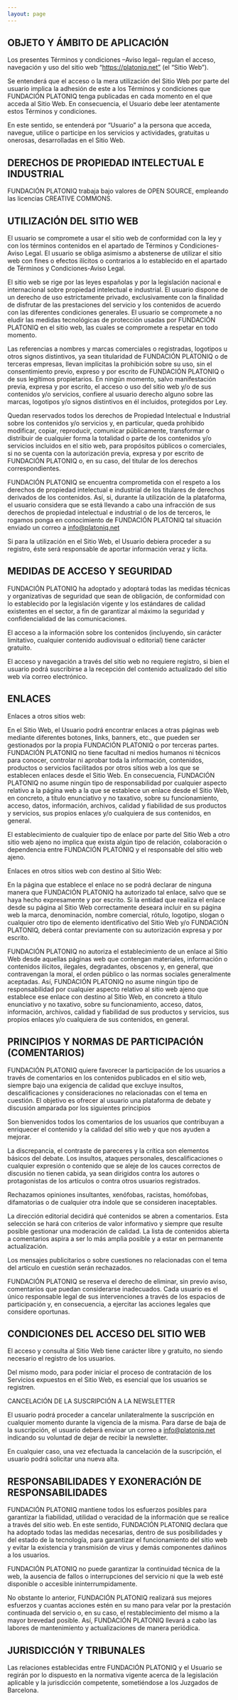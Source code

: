 ```yaml
---
layout: page
---
```


## OBJETO Y ÁMBITO DE APLICACIÓN

Los presentes Términos y condiciones –Aviso legal– regulan el acceso, navegación y uso del sitio web “https://platoniq.net” (el “Sitio Web”).

Se entenderá que el acceso o la mera utilización del Sitio Web por parte del usuario implica la adhesión de este a los Términos y condiciones que FUNDACIÓN PLATONIQ tenga publicadas en cada momento en el que acceda al Sitio Web. En consecuencia, el Usuario debe leer atentamente estos Términos y condiciones.

En este sentido, se entenderá por “Usuario” a la persona que acceda, navegue, utilice o participe en los servicios y actividades, gratuitas u onerosas, desarrolladas en el Sitio Web.

## DERECHOS DE PROPIEDAD INTELECTUAL E INDUSTRIAL

FUNDACIÓN PLATONIQ trabaja bajo valores de OPEN SOURCE, empleando las licencias CREATIVE COMMONS.

## UTILIZACIÓN DEL SITIO WEB

El usuario se compromete a usar el sitio web de conformidad con la ley y con los términos contenidos en el apartado de Términos y Condiciones-Aviso Legal. El usuario se obliga asimismo a abstenerse de utilizar el sitio web con fines o efectos ilícitos o contrarios a lo establecido en el apartado de Términos y Condiciones-Aviso Legal.

El sitio web se rige por las leyes españolas y por la legislación nacional e internacional sobre propiedad intelectual e industrial. El usuario dispone de un derecho de uso estrictamente privado, exclusivamente con la finalidad de disfrutar de las prestaciones del servicio y los contenidos de acuerdo con las diferentes condiciones generales. El usuario se compromete a no eludir las medidas tecnológicas de protección usadas por FUNDACIÓN PLATONIQ en el sitio web, las cuales se compromete a respetar en todo momento.

Las referencias a nombres y marcas comerciales o registradas, logotipos u otros signos distintivos, ya sean titularidad de FUNDACIÓN PLATONIQ o de terceras empresas, llevan implícitas la prohibición sobre su uso, sin el consentimiento previo, expreso y por escrito de FUNDACIÓN PLATONIQ o de sus legítimos propietarios. En ningún momento, salvo manifestación previa, expresa y por escrito, el acceso o uso del sitio web y/o de sus contenidos y/o servicios, confiere al usuario derecho alguno sobre las marcas, logotipos y/o signos distintivos en él incluidos, protegidos por Ley.

Quedan reservados todos los derechos de Propiedad Intelectual e Industrial sobre los contenidos y/o servicios y, en particular, queda prohibido modificar, copiar, reproducir, comunicar públicamente, transformar o distribuir de cualquier forma la totalidad o parte de los contenidos y/o servicios incluidos en el sitio web, para propósitos públicos o comerciales, si no se cuenta con la autorización previa, expresa y por escrito de FUNDACIÓN PLATONIQ o, en su caso, del titular de los derechos correspondientes.

FUNDACIÓN PLATONIQ se encuentra comprometida con el respeto a los derechos de propiedad intelectual e industrial de los titulares de derechos derivados de los contenidos. Así, si, durante la utilización de la plataforma, el usuario considera que se está llevando a cabo una infracción de sus derechos de propiedad intelectual e industrial o de los de terceros, le rogamos ponga en conocimiento de FUNDACIÓN PLATONIQ tal situación enviado un correo a info@platoniq.net

Si para la utilización en el Sitio Web, el Usuario debiera proceder a su registro, éste será responsable de aportar información veraz y lícita.

## MEDIDAS DE ACCESO Y SEGURIDAD

FUNDACIÓN PLATONIQ ha adoptado y adoptará todas las medidas técnicas y organizativas de seguridad que sean de obligación, de conformidad con lo establecido por la legislación vigente y los estándares de calidad existentes en el sector, a fin de garantizar al máximo la seguridad y confidencialidad de las comunicaciones.

El acceso a la información sobre los contenidos (incluyendo, sin carácter limitativo, cualquier contenido audiovisual o editorial) tiene carácter gratuito.

El acceso y navegación a través del sitio web no requiere registro, si bien el usuario podrá suscribirse a la recepción del contenido actualizado del sitio web vía correo electrónico.

## ENLACES

Enlaces a otros sitios web:

En el Sitio Web, el Usuario podrá encontrar enlaces a otras páginas web mediante diferentes botones, links, banners, etc., que pueden ser gestionados por la propia FUNDACIÓN PLATONIQ o por terceras partes. FUNDACIÓN PLATONIQ no tiene facultad ni medios humanos ni técnicos para conocer, controlar ni aprobar toda la información, contenidos, productos o servicios facilitados por otros sitios web a los que se establecen enlaces desde el Sitio Web. En consecuencia, FUNDACIÓN PLATONIQ no asume ningún tipo de responsabilidad por cualquier aspecto relativo a la página web a la que se establece un enlace desde el Sitio Web, en concreto, a título enunciativo y no taxativo, sobre su funcionamiento, acceso, datos, información, archivos, calidad y fiabilidad de sus productos y servicios, sus propios enlaces y/o cualquiera de sus contenidos, en general.

El establecimiento de cualquier tipo de enlace por parte del Sitio Web a otro sitio web ajeno no implica que exista algún tipo de relación, colaboración o dependencia entre FUNDACIÓN PLATONIQ y el responsable del sitio web ajeno.

Enlaces en otros sitios web con destino al Sitio Web:

En la página que establece el enlace no se podrá declarar de ninguna manera que FUNDACIÓN PLATONIQ ha autorizado tal enlace, salvo que se haya hecho expresamente y por escrito. Si la entidad que realiza el enlace desde su página al Sitio Web correctamente deseara incluir en su página web la marca, denominación, nombre comercial, rótulo, logotipo, slogan o cualquier otro tipo de elemento identificativo del Sitio Web y/o FUNDACIÓN PLATONIQ, deberá contar previamente con su autorización expresa y por escrito.

FUNDACIÓN PLATONIQ no autoriza el establecimiento de un enlace al Sitio Web desde aquellas páginas web que contengan materiales, información o contenidos ilícitos, ilegales, degradantes, obscenos y, en general, que contravengan la moral, el orden público o las normas sociales generalmente aceptadas. Así, FUNDACIÓN PLATONIQ no asume ningún tipo de responsabilidad por cualquier aspecto relativo al sitio web ajeno que establece ese enlace con destino al Sitio Web, en concreto a título enunciativo y no taxativo, sobre su funcionamiento, acceso, datos, información, archivos, calidad y fiabilidad de sus productos y servicios, sus propios enlaces y/o cualquiera de sus contenidos, en general.

## PRINCIPIOS Y NORMAS DE PARTICIPACIÓN (COMENTARIOS)

FUNDACIÓN PLATONIQ quiere favorecer la participación de los usuarios a través de comentarios en los contenidos publicados en el sitio web, siempre bajo una exigencia de calidad que excluye insultos, descalificaciones y consideraciones no relacionadas con el tema en cuestión. El objetivo es ofrecer al usuario una plataforma de debate y discusión amparada por los siguientes principios

Son bienvenidos todos los comentarios de los usuarios que contribuyan a enriquecer el contenido y la calidad del sitio web y que nos ayuden a mejorar.

La discrepancia, el contraste de pareceres y la crítica son elementos básicos del debate. Los insultos, ataques personales, descalificaciones o cualquier expresión o contenido que se aleje de los cauces correctos de discusión no tienen cabida, ya sean dirigidos contra los autores o protagonistas de los artículos o contra otros usuarios registrados.

Rechazamos opiniones insultantes, xenófobas, racistas, homófobas, difamatorias o de cualquier otra índole que se consideren inaceptables.

La dirección editorial decidirá qué contenidos se abren a comentarios. Esta selección se hará con criterios de valor informativo y siempre que resulte posible gestionar una moderación de calidad. La lista de contenidos abierta a comentarios aspira a ser lo más amplia posible y a estar en permanente actualización.

Los mensajes publicitarios o sobre cuestiones no relacionadas con el tema del artículo en cuestión serán rechazados.

FUNDACIÓN PLATONIQ se reserva el derecho de eliminar, sin previo aviso, comentarios que puedan considerarse inadecuados. Cada usuario es el único responsable legal de sus intervenciones a través de los espacios de participación y, en consecuencia, a ejercitar las acciones legales que considere oportunas.

## CONDICIONES DEL ACCESO DEL SITIO WEB

El acceso y consulta al Sitio Web tiene carácter libre y gratuito, no siendo necesario el registro de los usuarios.

Del mismo modo, para poder iniciar el proceso de contratación de los Servicios expuestos en el Sitio Web, es esencial que los usuarios se registren.

CANCELACIÓN DE LA SUSCRIPCIÓN A LA NEWSLETTER

El usuario podrá proceder a cancelar unilateralmente la suscripción en cualquier momento durante la vigencia de la misma. Para darse de baja de la suscripción, el usuario deberá envioar un correo a info@platoniq.net indicando su voluntad de dejar de recibir la newsletter.

En cualquier caso, una vez efectuada la cancelación de la suscripción, el usuario podrá solicitar una nueva alta.

## RESPONSABILIDADES Y EXONERACIÓN DE RESPONSABILIDADES

FUNDACIÓN PLATONIQ mantiene todos los esfuerzos posibles para garantizar la fiabilidad, utilidad o veracidad de la información que se realice a través del sitio web. En este sentido, FUNDACIÓN PLATONIQ declara que ha adoptado todas las medidas necesarias, dentro de sus posibilidades y del estado de la tecnología, para garantizar el funcionamiento del sitio web y evitar la existencia y transmisión de virus y demás componentes dañinos a los usuarios.

FUNDACIÓN PLATONIQ no puede garantizar la continuidad técnica de la web, la ausencia de fallos o interrupciones del servicio ni que la web esté disponible o accesible ininterrumpidamente.

No obstante lo anterior, FUNDACIÓN PLATONIQ realizará sus mejores esfuerzos y cuantas acciones estén en su mano para velar por la prestación continuada del servicio o, en su caso, el restablecimiento del mismo a la mayor brevedad posible. Así, FUNDACIÓN PLATONIQ llevará a cabo las labores de mantenimiento y actualizaciones de manera periódica.

## JURISDICCIÓN Y TRIBUNALES

Las relaciones establecidas entre FUNDACIÓN PLATONIQ y el Usuario se regirán por lo dispuesto en la normativa vigente acerca de la legislación aplicable y la jurisdicción competente, sometiéndose a los Juzgados de Barcelona.

